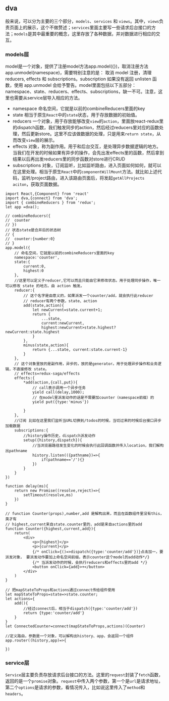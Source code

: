 ## dva

般来说，可以分为主要的三个部分，`models`、`services` 和 `views`。其中，`views`负责页面上的展示，这个不做赘述；`services`里面主要写一些请求后台接口的方法；`models`是其中最重要的概念，这里存放了各种数据，并对数据进行相应的交互。

### models层

model是一个对象，提供了注册model方法app.model({})，取消注册方法app.unmodel(namespace)，需要特别注意的是： 取消 model 注册，清理 reducers, effects 和 subscriptions。subscription 如果没有返回 unlisten 函数，使用 app.unmodel 会给予警告。model里面包括以下五部分：namespace、state、reducers、effects、subscriptions，缺一不可。注意，这里也需要从service层导入相应的方法。

- namespace 命名空间，它就是以前的combineReducers里面的key
- state 相当于原生`React`中的`state`状态，用于存放数据的初始值。
- reducers 一个对象，用于存放能够改变`view`的`action`，里面放react-redux里的dispatch函数，我们触发同步的action，然后经过reducers里对应的函数处理，然后更新store。这里不应该做数据的处理，只是用来`return state`，从而改变`view`层的展示。
- effects 对象，称为副作用。用于和后台交互，是处理异步数据逻辑的地方。当我们在开发的时候如果有异步的操作，会先出发effects里的函数，然后拿到结果以后再出发reducers里的同步函数对store进行CRUD
- subscriptions 对象，订阅监听，比如监听路由，进入页面如何如何，就可以在这里处理。相当于原生`React`中的`componentWillMount`方法。就比如上述代码，监听/project路由，进入该路由页面后，将发起`getAllProjects aciton`，获取页面数据。

```react
import React,{Component} from 'react'
import dva,{connect} from 'dva';
import { combineReducers } from 'redux';
let app =dva();

// combineReducers({
// 	counter
// })
// 状态state是合并后的状态树
// {
// 	counter:{number:0}
// }
app.model({
	// 命名空间，它就是以前的combineReducers里面的key
	namespace:'counter',
	state:{
		current:0,
		highest:0
	},
	//这里可以定义子reducer,它可以而且只能由它来修改状态。用于处理同步操作，唯一可以修改 state 的地方。由 action 触发。
	reducer:{
		// 这个名字是由意义的，如果派发一个counter/add，就会执行此reducer
		// reducer有两个参数，state、action
		add(state,action){
			let newCurrent=state.current+1;
			return {
				...state,
				current:newCurrent,
				highest:newCurrent>state.highest?newCurrent:state.highest
			}
		},
		minus(state,action){
			return {...state, current:state.current-1}
		}
	},
	// 这个对象里放的是副作用，异步的，放的是generator。用于处理异步操作和业务逻辑，不直接修改 state。
	// effects=redux-saga/effects
	effects:{
		*add(action,{call,put}){
			// call表示调用一个异步任务
			yield call(delay,1000);
			// 在model里派发动作的话是不需要加counter（namespace前缀）的
			yield put({type:'minus'})

		}
	},
    //订阅 比如在这里我们监听当URL切换到/todos的时候，当切过来的时候后台接口异步加载数据
    subscriptions:{
        //history操作历史，dispatch派发动作
        setup({history,dispatch}){
            //当浏览器路径发生变化的时候会执行此回调函数并传入location，我们解构出pathname
            history.listen(({pathname})=>{
                if(pathname=='/'){}
            })
        }
    }
})

function delay(ms){
	return new Promise((resolve,reject)=>{
		setTimeout(resolve,ms)
	})
}

// function Counter(props),number,add 是解构出来，而且在函数组件里没有this，类才有
// highest,current来自state.counter里的，add是来自actions里的add
function Counter({highest,current,add}){
	return(
		<div>
			<p>{highest}</p>
			<p>{current}</p>
			{/* onClick={()=>dispatch({type:'counter/add'})}点击加一，要派发对象， 要派发动作要加上命名空间前缀，表示counter这个model的add动作*/}
			{/* 当派发动作的时候，会执行reducers和effects里的add */}
			<button onClick={add}>+</button>
		</div>
	)
}

// 把mapStateToProps和actions通过connect传给组件使用
let mapStateToProps=state=>state.counter;
let actions={
	add(){
		//经过connect后，相当于dispatch({type:'counter/add'})
		return {type:'counter/add'}
	}
}
let ConnectedCounter=connect(mapStateToProps,actions)(Counter)

//定义路由，参数是一个对象，可以解构出history、app，会返回一个组件
app.router((history,app)=>{

})
```

### service层

`Service`层主要负责存放请求后台接口的方法。这里的`request`封装了`fetch`函数，返回的是一个`promise`对象。`request`中传入两个参数，第一个是`url`是请求地址，第二个`options`是请求的参数，看情况传入，比如说这里传入了`method`和`headers`。
